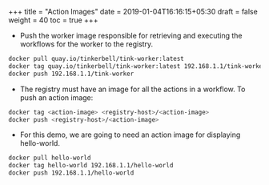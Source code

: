 +++
title = "Action Images"
date = 2019-01-04T16:16:15+05:30
draft = false
weight = 40
toc = true
+++

- Push the worker image responsible for retrieving and executing the workflows for the worker to the registry.

```sh
docker pull quay.io/tinkerbell/tink-worker:latest
docker tag quay.io/tinkerbell/tink-worker:latest 192.168.1.1/tink-worker
docker push 192.168.1.1/tink-worker
```

- The registry must have an image for all the actions in a workflow.
  To push an action image:
```sh
docker tag <action-image> <registry-host>/<action-image>
docker push <registry-host>/<action-image>
```

- For this demo, we are going to need an action image for displaying hello-world.
```sh
docker pull hello-world
docker tag hello-world 192.168.1.1/hello-world
docker push 192.168.1.1/hello-world
```
